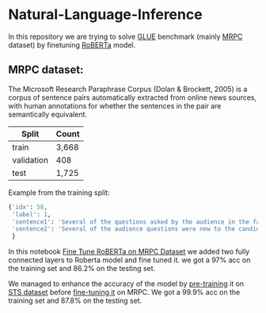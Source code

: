 # Natural-Language-Inference

In this repository we are trying to solve [GLUE](https://gluebenchmark.com/) benchmark (mainly [MRPC](https://www.microsoft.com/en-us/download/details.aspx?id=52398) dataset) by finetuning [RoBERTa](https://huggingface.co/transformers/model_doc/roberta.html) model.

## MRPC dataset: 
The Microsoft Research Paraphrase Corpus (Dolan & Brockett, 2005) is a corpus of sentence pairs automatically extracted from online news sources, with human annotations for whether the sentences in the pair are semantically equivalent.

Split | Count |
--- | --- | 
train | 3,668 |
validation   | 408 |
test  | 1,725 |

Example from the training split:
``` python
{'idx': 58,
 'label': 1,
 'sentence1': 'Several of the questions asked by the audience in the fast-paced forum were new to the candidates .',
 'sentence2': 'Several of the audience questions were new to the candidates as well .'
 }
```

In this notebook [Fine Tune RoBERTa on MRPC Dataset](https://github.com/YamenHabib/Natural-Language-Inference-NLI-/blob/main/Fine%20Tune%20RoBERTa%20on%20MRPC%20Dataset.ipynb) we added two fully connected layers to Roberta model and fine tuned it. we got a 97% acc on the training set and 86.2% on the testing set.

We managed to enhance the accuracy of the model by [pre-training](https://github.com/Alkhaddour/Natural-Language-Inference-NLI-/blob/main/Training%20RoBERTa-based%20model%20using%20STS.ipynb) it on [STS dataset](https://github.com/YamenHabib/Natural-Language-Inference-NLI-/tree/main/stsbenchmark) before [fine-tuning it](https://github.com/Alkhaddour/Natural-Language-Inference-NLI-/blob/main/RoBERTa-based%20model%20trained%20on%20STS%20and%20Fine-Tuned%20on%20MRPC.ipynb) on MRPC. We got a 99.9% acc on the training set and 87.8% on the testing set.
